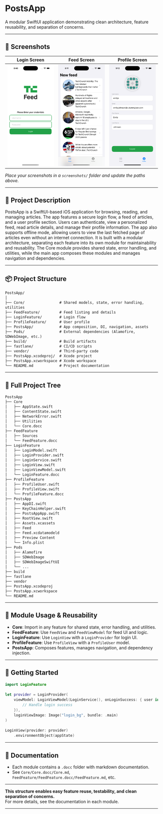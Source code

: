 # PostsApp

A modular SwiftUI application demonstrating clean architecture, feature reusability, and separation of concerns.

---

## 📱 Screenshots

<!-- Add screenshots of your app below. Example: -->
| Login Screen | Feed Screen | Profile Screen |
|--------------|-------------|---------------|
| ![Login](screenshots/login.png) | ![Feed](screenshots/feed.png) | ![Profile](screenshots/profile.png) |

*Place your screenshots in a `screenshots/` folder and update the paths above.*

---

## 📝 Project Description

PostsApp is a SwiftUI-based iOS application for browsing, reading, and managing articles. The app features a secure login flow, a feed of articles, and a user profile section. Users can authenticate, view a personalized feed, read article details, and manage their profile information. The app also supports offline mode, allowing users to view the last fetched page of articles even without an internet connection. It is built with a modular architecture, separating each feature into its own module for maintainability and reusability. The Core module provides shared state, error handling, and utilities, while the main app composes these modules and manages navigation and dependencies.

---

## 📦 Project Structure

```
PostsApp/
│
├── Core/                # Shared models, state, error handling, utilities
├── FeedFeature/         # Feed listing and details
├── LoginFeature/        # Login flow
├── ProfileFeature/      # User profile
├── PostsApp/            # App composition, DI, navigation, assets
├── Pods/                # External dependencies (Alamofire, SDWebImage, etc.)
├── build/               # Build artifacts
├── fastlane/            # CI/CD scripts
├── vendor/              # Third-party code
├── PostsApp.xcodeproj/  # Xcode project
├── PostsApp.xcworkspace # Xcode workspace
└── README.md            # Project documentation
```

---

## 🌳 Full Project Tree

```text
PostsApp
├── Core
│   ├── AppState.swift
│   ├── ContentState.swift
│   ├── NetworkError.swift
│   ├── Utilities
│   └── Core.docc
├── FeedFeature
│   ├── Sources
│   └── FeedFeature.docc
├── LoginFeature
│   ├── LoginModel.swift
│   ├── LoginProvider.swift
│   ├── LoginService.swift
│   ├── LoginView.swift
│   ├── LoginViewModel.swift
│   └── LoginFeature.docc
├── ProfileFeature
│   ├── ProfileUser.swift
│   ├── ProfileView.swift
│   └── ProfileFeature.docc
├── PostsApp
│   ├── AppDI.swift
│   ├── KeyChainHelper.swift
│   ├── PostsAppApp.swift
│   ├── RootView.swift
│   ├── Assets.xcassets
│   ├── Feed
│   ├── Feed.xcdatamodeld
│   ├── Preview Content
│   └── Info.plist
├── Pods
│   ├── Alamofire
│   ├── SDWebImage
│   ├── SDWebImageSwiftUI
│   └── ...
├── build
├── fastlane
├── vendor
├── PostsApp.xcodeproj
├── PostsApp.xcworkspace
└── README.md
```

---

## 🧩 Module Usage & Reusability

- **Core**: Import in any feature for shared state, error handling, and utilities.
- **FeedFeature**: Use `FeedView` and `FeedViewModel` for feed UI and logic.
- **LoginFeature**: Use `LoginView` with a `LoginProvider` for login UI.
- **ProfileFeature**: Use `ProfileView` with a `ProfileUser` model.
- **PostsApp**: Composes features, manages navigation, and dependency injection.

---

## 🚀 Getting Started

```swift
import LoginFeature

let provider = LoginProvider(
    viewModel: LoginViewModel(LoginService(), onLoginSuccess: { user in
        // Handle login success
    }),
    loginViewImage: Image("login_bg", bundle: .main)
)

LoginView(provider: provider)
    .environmentObject(appState)
```

---

## 📖 Documentation

- Each module contains a `.docc` folder with markdown documentation.
- See `Core/Core.docc/Core.md`, `FeedFeature/FeedFeature.docc/FeedFeature.md`, etc.

---

**This structure enables easy feature reuse, testability, and clean separation of concerns.**  
For more details, see the documentation in each module.

---

